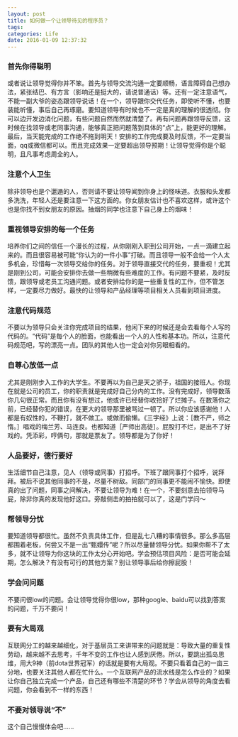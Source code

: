 ```yaml
---
layout: post
title: 如何做一个让领导待见的程序员？
tags:
categories: Life
date: 2016-01-09 12:37:32
---
```


### 首先你得聪明

或者说让领导觉得你并不笨。首先与领导交流沟通一定要顺畅，语言障碍自己想办法，紧张结巴、有方言（影响还是挺大的，请说普通话）等。还有一定注意语气，不能一副大爷的姿态跟领导说话！在一个，领导跟你交代任务，即使听不懂，也要装能听懂，事后自己再琢磨。要知道领导有时候也不一定是真的理解的很透彻。你可以边开发边消化问题，有些问题自然而然就清楚了。再有问题再跟领导反馈，这时候在找领导或老同事沟通，能够真正把问题落到具体的“点”上，能更好的理解。最后，当天能完成的工作绝不拖到明天！安排的工作完成要及时反馈，不一定要当面，qq或微信都可以。而且完成效果一定要超出领导预期！让领导觉得你是个聪明，且凡事考虑周全的人。

### 注意个人卫生

除非领导也是个邋遢的人，否则请不要让领导闻到你身上的怪味道。衣服和头发都多洗洗，年轻人还是要注意一下这方面的。你女朋友估计也不喜欢这样，或许这个也是你找不到女朋友的原因。抽烟的同学也注意下自己身上的烟味！

### 重视领导安排的每一个任务

培养你们之间的信任一个漫长的过程，从你刚刚入职到公司开始，一点一滴建立起来的。而且很容易被可能“你认为的一件小事”打破。而且领导一般不会给一个人太多机会，珍惜每一次领导交给你的任务。对于领导直接交代的任务，要重视！尤其是刚到公司，可能会安排你去做一些稍微有些难度的工作。有问题不要紧，及时反馈，跟领导或老员工沟通问题。或者安排给你的是一些重复性的工作，但不管怎样，一定要尽力做好。最快的让领导和产品经理等项目相关人员看到项目进度。

### 注意代码规范

不要以为领导只会关注你完成项目的结果，他闲下来的时候还是会去看每个人写的代码的。“代码”是每个人的脸面，也能看出一个人的人性和基本功。所以，注意代码规范吧，写的漂亮一点。团队的其他人也一定会对你另眼相看的。

### 自尊心放低一点

尤其是刚刚步入工作的大学生。不要再以为自己是天之骄子，祖国的接班人。你现在就是公司的员工，你的职责就是完成好自己分内的工作。没有完成好，领导数落你几句很正常。而且你有没有想过，他或许已经替你收拾好了烂摊子。在数落你之前，已经替你犯的错误，在更大的领导那里被骂过一顿了。所以你应该感谢他！人都是有奴性的，不鞭打，就不做工。或做而偷懒。《三字经》上说：［教不严，师之惰。］唱戏的梅兰芳、马连良。也都知道［严师出高徒］。屁股打不烂，是出不了好戏的。凭添彩，哼俩句，那就是票友了。领导都是为了你好！

### 人品要好，德行要好

生活细节自己注意，见人（领导或同事）打招呼。下班了跟同事打个招呼，说拜拜。被后不说其他同事的不是，尽量不树敌。同部门的同事更不能闹不愉快。即使真的出了问题，同事之间解决，不要让领导为难！在一个，不要刻意去拍领导马屁，除非你真的发现他好这口。旁敲侧击的拍拍就可以了，这是门学问～

### 帮领导分忧

要知道领导都很忙。虽然不负责具体工作，但是乱七八糟的事情很多。那么多高层都围着老板，何尝又不是一出“甄嬛传”呢？所以尽量替领导分忧。如果你帮不了太多，就不让领导为你这块的工作太分心开始吧。学会预估项目风险：是否可能会延期，怎么解决？有没有可行的其他方案？别让领导事后给你擦屁股！

### 学会问问题

不要问很low的问题。会让领导觉得你很low，那种google、baidu可以找到答案的问题，千万不要问！

### 要有大局观

互联网分工的越来越细化，对于基层员工来讲带来的问题就是：导致大量的重复性劳动，越来越不去思考，千年不变的工作也让人感到厌倦。所以，要跳出孤岛思维，用大9神（前dota世界冠军）的话就是要有大局观。不要只看着自己的一亩三分地，也要关注其他人都在忙什么。一个互联网产品的流水线是怎么作业的？如果让你自己独立完成一个产品，自己还有哪些不清楚的环节？学会从领导的角度去看问题，你会看到不一样的东西！

### 不要对领导说“不”

这个自己慢慢体会吧……

